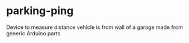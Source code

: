 # parking-ping
Device to measure distance vehicle is from wall of a garage made from generic Arduino parts
